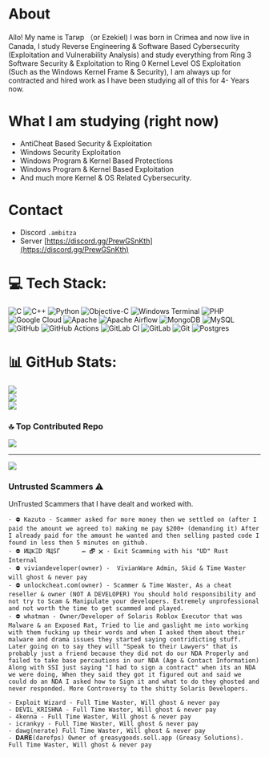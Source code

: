# About
Allo! My name is Тагир （or Ezekiel) I was born in Crimea and now live in Canada, I study Reverse Engineering & Software Based Cybersecurity (Exploitation and Vulnerability Analysis) and study everything from Ring 3 Software Security & Exploitation to Ring 0 Kernel Level OS Exploitation (Such as the Windows Kernel Frame & Security), I am always up for contracted and hired work as I have been studying all of this for 4- Years now.
# What I am studying (right now)
- AntiCheat Based Security & Exploitation
- Windows Security Exploitation
- Windows Program & Kernel Based Protections
- Windows Program & Kernel Based Exploitation
- And much more Kernel & OS Related Cybersecurity.
# Contact
- Discord `.ambitza`
- Server [https://discord.gg/PrewGSnKth](https://discord.gg/PrewGSnKth)
# 💻 Tech Stack:
![C](https://img.shields.io/badge/c-%2300599C.svg?style=for-the-badge&logo=c&logoColor=white) ![C++](https://img.shields.io/badge/c++-%2300599C.svg?style=for-the-badge&logo=c%2B%2B&logoColor=white) ![Python](https://img.shields.io/badge/python-3670A0?style=for-the-badge&logo=python&logoColor=ffdd54) ![Objective-C](https://img.shields.io/badge/OBJECTIVE--C-%233A95E3.svg?style=for-the-badge&logo=apple&logoColor=white) ![Windows Terminal](https://img.shields.io/badge/Windows%20Terminal-%234D4D4D.svg?style=for-the-badge&logo=windows-terminal&logoColor=white) ![PHP](https://img.shields.io/badge/php-%23777BB4.svg?style=for-the-badge&logo=php&logoColor=white) ![Google Cloud](https://img.shields.io/badge/GoogleCloud-%234285F4.svg?style=for-the-badge&logo=google-cloud&logoColor=white) ![Apache](https://img.shields.io/badge/apache-%23D42029.svg?style=for-the-badge&logo=apache&logoColor=white) ![Apache Airflow](https://img.shields.io/badge/Apache%20Airflow-017CEE?style=for-the-badge&logo=Apache%20Airflow&logoColor=white) ![MongoDB](https://img.shields.io/badge/MongoDB-%234ea94b.svg?style=for-the-badge&logo=mongodb&logoColor=white) ![MySQL](https://img.shields.io/badge/mysql-4479A1.svg?style=for-the-badge&logo=mysql&logoColor=white) ![GitHub](https://img.shields.io/badge/github-%23121011.svg?style=for-the-badge&logo=github&logoColor=white) ![GitHub Actions](https://img.shields.io/badge/github%20actions-%232671E5.svg?style=for-the-badge&logo=githubactions&logoColor=white) ![GitLab CI](https://img.shields.io/badge/gitlab%20CI-%23181717.svg?style=for-the-badge&logo=gitlab&logoColor=white) ![GitLab](https://img.shields.io/badge/gitlab-%23181717.svg?style=for-the-badge&logo=gitlab&logoColor=white) ![Git](https://img.shields.io/badge/git-%23F05033.svg?style=for-the-badge&logo=git&logoColor=white) ![Postgres](https://img.shields.io/badge/postgres-%23316192.svg?style=for-the-badge&logo=postgresql&logoColor=white)
# 📊 GitHub Stats:
![](https://github-readme-stats.vercel.app/api?username=i32-Sudo&theme=radical&hide_border=false&include_all_commits=false&count_private=false)<br/>
![](https://github-readme-streak-stats.herokuapp.com/?user=i32-Sudo&theme=radical&hide_border=false)<br/>
![](https://github-readme-stats.vercel.app/api/top-langs/?username=i32-Sudo&theme=radical&hide_border=false&include_all_commits=false&count_private=false&layout=compact)

### 🔝 Top Contributed Repo
![](https://github-contributor-stats.vercel.app/api?username=i32-Sudo&limit=5&theme=dark&combine_all_yearly_contributions=true)

---
[![](https://visitcount.itsvg.in/api?id=i32-Sudo&icon=0&color=0)](https://visitcount.itsvg.in)

### Untrusted Scammers ⚠️
UnTrusted Scammers that I have dealt and worked with.
```
- ⛔ Kazuto - Scammer asked for more money then we settled on (after I paid the amount we agreed to) making me pay $200+ (demanding it) After I already paid for the amount he wanted and then selling pasted code I found in less then 5 minutes on github.
- ⛔ ИЦҜΞD ЯЦSΓ　　　 🗕 🗗 🗙 - Exit Scamming with his "UD" Rust Internal
- ⛔ viviandeveloper(owner) -  VivianWare Admin, Skid & Time Waster will ghost & never pay
- ⛔ unlockcheat.com(owner) - Scammer & Time Waster, As a cheat reseller & owner (NOT A DEVELOPER) You should hold responsibility and not try to Scam & Manipulate your developers. Extremely unprofessional and not worth the time to get scammed and played.
- ⛔ whatman - Owner/Developer of Solaris Roblox Executor that was Malware & an Exposed Rat, Tried to lie and gaslight me into working with them fucking up their words and when I asked them about their malware and drama issues they started saying contridicting stuff. Later going on to say they will "Speak to their Lawyers" that is probably just a friend because they did not do our NDA Properly and failed to take base percautions in our NDA (Age & Contact Information) Along with SSI just saying "I had to sign a contract" when its an NDA we were doing, When they said they got it figured out and said we could do an NDA I asked how to Sign it and what to do they ghosted and never responded. More Controversy to the shitty Solaris Developers.

- Exploit Wizard - Full Time Waster, Will ghost & never pay
- DEVIL_KRISHNA - Full Time Waster, Will ghost & never pay
- 4kenna - Full Time Waster, Will ghost & never pay
- icrankyy - Full Time Waster, Will ghost & never pay
- dawg(nerate) Full Time Waster, Will ghost & never pay
- 𝐃𝐀𝐑𝐄(darefps) Owner of greasygoods.sell.app (Greasy Solutions). Full Time Waster, Will ghost & never pay
```
